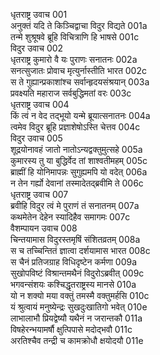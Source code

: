 धृतराष्ट्र उवाच	001  
अनुक्तं यदि ते किञ्चिद्वाचा विदुर विद्यते	001a  
तन्मे शुश्रूषवे ब्रूहि विचित्राणि हि भाषसे	001c  
विदुर उवाच	002  
धृतराष्ट्र कुमारो वै यः पुराणः सनातनः	002a  
सनत्सुजातः प्रोवाच मृत्युर्नास्तीति भारत	002c  
स ते गुह्यान्प्रकाशांश्च सर्वान्हृदयसंश्रयान्	003a  
प्रवक्ष्यति महाराज सर्वबुद्धिमतां वरः	003c  
धृतराष्ट्र उवाच	004  
किं त्वं न वेद तद्भूयो यन्मे ब्रूयात्सनातनः	004a  
त्वमेव विदुर ब्रूहि प्रज्ञाशेषोऽस्ति चेत्तव	004c  
विदुर उवाच	005  
शूद्रयोनावहं जातो नातोऽन्यद्वक्तुमुत्सहे	005a  
कुमारस्य तु या बुद्धिर्वेद तां शाश्वतीमहम्	005c  
ब्राह्मीं हि योनिमापन्नः सुगुह्यमपि यो वदेत्	006a  
न तेन गर्ह्यो देवानां तस्मादेतद्ब्रवीमि ते	006c  
धृतराष्ट्र उवाच	007  
ब्रवीहि विदुर त्वं मे पुराणं तं सनातनम्	007a  
कथमेतेन देहेन स्यादिहैव समागमः	007c  
वैशम्पायन उवाच	008  
चिन्तयामास विदुरस्तमृषिं संशितव्रतम्	008a  
स च तच्चिन्तितं ज्ञात्वा दर्शयामास भारत	008c  
स चैनं प्रतिजग्राह विधिदृष्टेन कर्मणा	009a  
सुखोपविष्टं विश्रान्तमथैनं विदुरोऽब्रवीत्	009c  
भगवन्संशयः कश्चिद्धृतराष्ट्रस्य मानसे	010a  
यो न शक्यो मया वक्तुं तमस्मै वक्तुमर्हसि	010c  
यं श्रुत्वायं मनुष्येन्द्रः सुखदुःखातिगो भवेत्	010e  
लाभालाभौ प्रियद्वेष्यौ यथैनं न जरान्तकौ	011a  
विषहेरन्भयामर्षौ क्षुत्पिपासे मदोद्भवौ	011c  
अरतिश्चैव तन्द्री च कामक्रोधौ क्षयोदयौ	011e  
